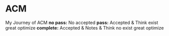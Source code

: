 # ACM
My Journey of ACM
**no pass:** No accepted
**pass:** Accepted & Think exist great optimize
**complete:** Accepted & Notes & Think no exist great optimize 
